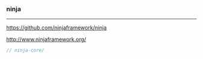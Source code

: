 ### ninja
---
https://github.com/ninjaframework/ninja

http://www.ninjaframework.org/

```java
// ninja-core/


```

```
```

```
```


